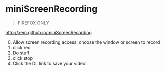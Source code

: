 miniScreenRecording
===

> FIREFOX ONLY

http://xem.github.io/miniScreenRecording

0) Allow screen recording access, choose the window or screen to record
1) click rec
2) Do stuff
3) click stop
4) Click the DL link to save your video!

